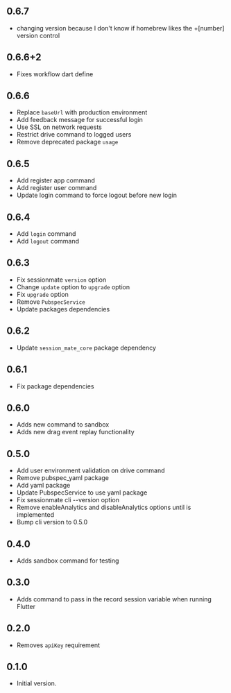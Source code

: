 ## 0.6.7

- changing version because I don't know if homebrew likes the +[number] version control

## 0.6.6+2

- Fixes workflow dart define

## 0.6.6

- Replace `baseUrl` with production environment
- Add feedback message for successful login
- Use SSL on network requests
- Restrict drive command to logged users
- Remove deprecated package `usage`

## 0.6.5

- Add register app command
- Add register user command
- Update login command to force logout before new login

## 0.6.4

- Add `login` command
- Add `logout` command

## 0.6.3

- Fix sessionmate `version` option
- Change `update` option to `upgrade` option
- Fix `upgrade` option
- Remove `PubspecService`
- Update packages dependencies

## 0.6.2

- Update `session_mate_core` package dependency

## 0.6.1

- Fix package dependencies

## 0.6.0

- Adds new command to sandbox
- Adds new drag event replay functionality

## 0.5.0

- Add user environment validation on drive command
- Remove pubspec_yaml package
- Add yaml package
- Update PubspecService to use yaml package
- Fix sessionmate cli --version option
- Remove enableAnalytics and disableAnalytics options until is implemented
- Bump cli version to 0.5.0

## 0.4.0

- Adds sandbox command for testing

## 0.3.0

- Adds command to pass in the record session variable when running Flutter

## 0.2.0

- Removes `apiKey` requirement

## 0.1.0

- Initial version.
